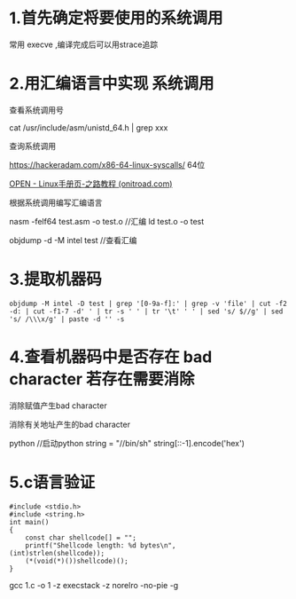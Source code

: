 # 1.首先确定将要使用的系统调用

常用 execve  ,编译完成后可以用strace追踪

# 2.用汇编语言中实现 系统调用

查看系统调用号

cat /usr/include/asm/unistd_64.h | grep   xxx

查询系统调用

https://hackeradam.com/x86-64-linux-syscalls/    64位

[OPEN - Linux手册页-之路教程 (onitroad.com)](https://www.onitroad.com/jc/linux/man-pages/linux/man2/open.2.html)

根据系统调用编写汇编语言

nasm -felf64 test.asm -o test.o   //汇编
ld test.o -o test	

objdump -d -M intel test   //查看汇编



# 3.提取机器码

```
objdump -M intel -D test | grep '[0-9a-f]:' | grep -v 'file' | cut -f2 -d: | cut -f1-7 -d' ' | tr -s ' ' | tr '\t' ' ' | sed 's/ $//g' | sed 's/ /\\\x/g' | paste -d '' -s
```

# 4.查看机器码中是否存在 bad character 若存在需要消除

消除赋值产生bad character    

消除有关地址产生的bad character 

python  //启动python
string = "//bin/sh"
string[::-1].encode('hex')

# 5.c语言验证



```
#include <stdio.h>
#include <string.h>
int main()
{
 	const char shellcode[] = "";
    printf("Shellcode length: %d bytes\n",					(int)strlen(shellcode));
    (*(void(*)())shellcode)();
}
```

gcc 1.c -o 1 -z execstack						-z     	norelro -no-pie -g